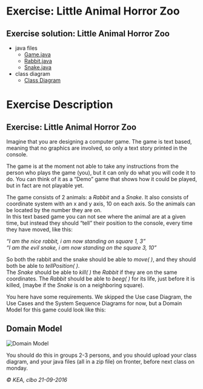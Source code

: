 # Exercise: Little Animal Horror Zoo

## Exercise solution: Little Animal Horror Zoo 
* java files
  * [Game.java](https://github.com/dat16j/little_animal_horror_zoo/blob/master/Game.java)
  * [Rabbit.java](https://github.com/dat16j/little_animal_horror_zoo/blob/master/Rabbit.java) 
  * [Snake.java](https://github.com/dat16j/little_animal_horror_zoo/blob/master/Snake.java)
* class diagram
  * [Class Diagram](https://github.com/dat16j/little_animal_horror_zoo/blob/master/class_diagram_horror_zoo_game.png)


# Exercise Description
## Exercise: Little Animal Horror Zoo

Imagine that you are designing a computer game. The game is text based, 
meaning that no graphics are involved, so only a text story printed in the console.

The game is at the moment not able to take any instructions from the person who 
plays the game (you), but it can only do what you will code it to do. You can think of it 
as a “Demo” game that shows how it could be played, but in fact are not playable yet.

The game consists of 2 animals: a _Rabbit_ and a _Snake_.
It also consists of coordinate system with an x and y axis, 10 on each axis. 
So the animals can be located by the number they are on.    
In this text based game you can not see where the animal are at a given time, 
but instead they should “tell” their position to the console, every time they have moved, like this: 

_“I am the nice rabbit, i am now standing on square 1, 3”_   
_“I am the evil snake, i am now standing on the square 3, 10”_

So both the rabbit and the snake should be able to _move( )_, 
and they should both be able to _tellPosition( )_.   
The _Snake_ should be able to _kill( )_ the _Rabbit_ if they are on the same coordinates. 
The _Rabbit_ should be able to _beeg( )_ for its life, just before it is killed, (maybe if the _Snake_ is 
on a neighboring square).

You here have some requirements.
We skipped the Use case Diagram, the Use Cases and the System Sequence Diagrams for now, but a 
Domain Model for this game could look like this:

## Domain Model

![Domain Model](https://github.com/dat16j/little_animal_horror_zoo/raw/master/DomainModel.png)


You should do this in groups 2-3 persons, and you should upload your class diagram, and your 
java files (all in a zip file) on fronter, before next class on monday.




<address style:"text-align: right">© KEA, clbo 21-09-2016</address>